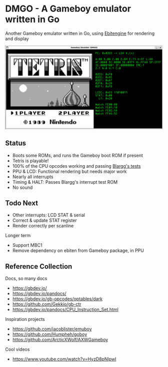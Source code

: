 # DMGO - A Gameboy emulator written in Go

Another Gameboy emulator written in Go, using [Ebitengine](https://ebitengine.org/) for rendering and display

![screen](./etc/screens/tetris-0.png)

## Status

- Boots some ROMs, and runs the Gameboy boot ROM if present
- Tetris is playable!
- 100% of the CPU opcodes working and passing [Blargg's tests](https://github.com/retrio/gb-test-roms)
- PPU & LCD: Functional rendering but needs major work
- Nearly all interrupts
- Timing & HALT: Passes Blargg's interrupt test ROM
- No sound

## Todo Next

- Other interrupts: LCD STAT & serial
- Correct & update STAT register
- Render correctly per scanline

Longer term

- Support MBC1
- Remove dependency on ebiten from Gameboy package, in PPU

## Reference Collection

Docs, so many docs

- https://gbdev.io/
- https://gbdev.io/pandocs/
- https://gbdev.io/gb-opcodes/optables/dark
- https://github.com/Gekkio/gb-ctr
- https://gbdev.io/pandocs/CPU_Instruction_Set.html

Inspiration projects

- https://github.com/jacoblister/emuboy
- https://github.com/Humpheh/goboy
- https://github.com/ArcticXWolf/AXWGameboy

Cool videos

- https://www.youtube.com/watch?v=HyzD8pNlpwI
